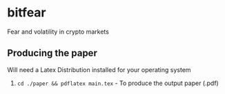 # bitfear
Fear and volatility in crypto markets 


## Producing the paper

Will need a Latex Distribution installed for your operating system

1. `cd ./paper && pdflatex main.tex` - To produce the output paper (.pdf)